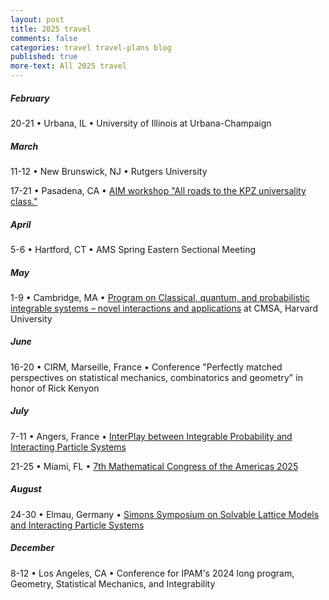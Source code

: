 ```yaml
---
layout: post
title: 2025 travel
comments: false
categories: travel travel-plans blog
published: true
more-text: All 2025 travel
---
```


<!-- ##### January -->

<!--more-->

##### February

20-21 &bull;
Urbana, IL &bull;
University of Illinois at Urbana-Champaign

##### March

11-12 &bull;
New Brunswick, NJ &bull;
Rutgers University

17-21 &bull;
Pasadena, CA &bull;
[AIM workshop "All roads to the KPZ universality class."](https://aimath.org/workshops/upcoming/roadtokpz/)


##### April

5-6 &bull;
Hartford, CT &bull;
AMS Spring Eastern Sectional Meeting

##### May

1-9 &bull;
Cambridge, MA &bull;
[Program on Classical, quantum, and probabilistic integrable systems – novel interactions and applications](https://cmsa.fas.harvard.edu/event/integrablesystems2025/)
at CMSA, Harvard University

##### June

16-20 &bull;
CIRM, Marseille, France &bull;
Conference "Perfectly matched perspectives on statistical mechanics, combinatorics and geometry" in honor of Rick Kenyon


##### July

7-11 &bull;
Angers, France &bull;
[InterPlay between Integrable Probability and Interacting Particle Systems](https://sites.google.com/view/ip3-angers/home)


21-25 &bull;
Miami, FL &bull;
[7th Mathematical Congress of the Americas 2025](https://mca2025.org/)


##### August


24-30 &bull; Elmau, Germany &bull;  <a href="https://www.simonsfoundation.org/event/solvable-lattice-models-and-interacting-particle-systems-2025/">Simons Symposium on Solvable Lattice Models and Interacting Particle Systems</a>


<!-- ##### September -->

<!-- ##### October -->

<!-- 20-24 &bull; Pasadena, CA &bull; AIM SQuaRE -->

<!-- ##### November -->

##### December

8-12
&bull;
Los Angeles, CA
&bull;
Conference for IPAM's 2024 long program, Geometry, Statistical Mechanics, and Integrability
